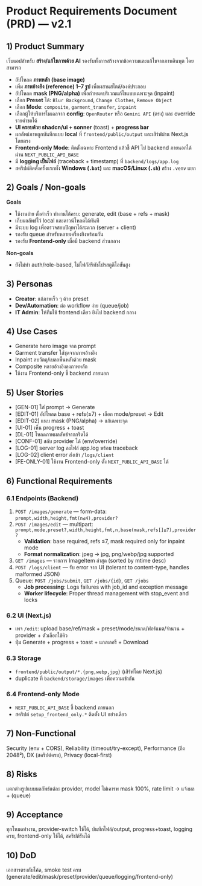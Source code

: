 # Product Requirements Document (PRD) — v2.1

## 1) Product Summary
เว็บแอปสำหรับ **สร้าง/แก้ไขภาพด้วย AI** รองรับทั้งการสร้างจากข้อความและแก้ไขจากภาพอินพุต โดยสามารถ
- อัปโหลด **ภาพหลัก (base image)**
- เพิ่ม **ภาพอ้างอิง (reference) 1–7 รูป** เพื่อผสานสไตล์/องค์ประกอบ
- อัปโหลด **mask (PNG/alpha)** เพื่อกำหนดบริเวณแก้ไขแบบเฉพาะจุด (inpaint)
- เลือก **Preset** ได้: `Blur Background`, `Change Clothes`, `Remove Object`
- เลือก **Mode**: `composite`, `garment_transfer`, `inpaint`
- เลือกผู้ให้บริการโมเดลจาก **config**: `OpenRouter` หรือ `Gemini API` (ตรง) และ override รายคำขอได้
- **UI ครอบด้วย shadcn/ui + sonner** (toast) + **progress bar**
- ผลลัพธ์ภาพถูกบันทึกแบบ **local** ที่ `frontend/public/output` และเสิร์ฟผ่าน Next.js โดยตรง
- **Frontend-only Mode**: ติดตั้งเฉพาะ Frontend แล้วชี้ API ไป backend ภายนอกได้ผ่าน `NEXT_PUBLIC_API_BASE`
- มี **logging เป็นไฟล์** (traceback + timestamp) ที่ `backend/logs/app.log`
- สคริปต์ติดตั้งครั้งแรกทั้ง **Windows (`.bat`)** และ **macOS/Linux (`.sh`)** สร้าง `.venv` แยก

## 2) Goals / Non-goals
**Goals**
- ใช้งานง่าย ตั้งค่าเร็ว ทำงานได้ครบ: generate, edit (base + refs + mask)
- เก็บผลลัพธ์ไว้ local และดาวน์โหลดได้ทันที
- มีระบบ log เพื่อตรวจสอบปัญหาได้สะดวก (server + client)
- รองรับ queue สำหรับหลายเครื่องยิงพร้อมกัน
- รองรับ **Frontend-only** เมื่อมี backend ส่วนกลาง

**Non-goals**
- ยังไม่ทำ auth/role-based, ไม่โฟกัสรีทัชโปรสตูดิโอขั้นสูง

## 3) Personas
- **Creator**: แก้ภาพเร็ว ๆ ด้วย preset
- **Dev/Automation**: ต่อ workflow ง่าย (queue/job)
- **IT Admin**: ให้ทีมใช้ frontend เดียว ยิงไป backend กลาง

## 4) Use Cases
- Generate hero image จาก prompt
- Garment transfer ใส่ชุดจากภาพอ้างอิง
- Inpaint ลบวัตถุ/เบลอพื้นหลังด้วย mask
- Composite หลายอ้างอิงลงภาพหลัก
- ใช้งาน Frontend-only ชี้ backend ภายนอก

## 5) User Stories
- [GEN-01] ใส่ prompt → Generate
- [EDIT-01] อัปโหลด base + refs(≤7) + เลือก mode/preset → Edit
- [EDIT-02] แนบ mask (PNG/alpha) → แก้เฉพาะจุด
- [UI-01] เห็น progress + toast
- [DL-01] โหลดภาพผลลัพธ์จากกริดได้
- [CONF-01] สลับ provider ได้ (env/override)
- [LOG-01] server log ลงไฟล์ app.log พร้อม traceback
- [LOG-02] client error ส่งเข้า `/logs/client`
- [FE-ONLY-01] ใช้งาน Frontend-only ตั้ง `NEXT_PUBLIC_API_BASE` ได้

## 6) Functional Requirements
### 6.1 Endpoints (Backend)
1) `POST /images/generate` — form-data: `prompt,width,height,fmt(n≤4),provider?`
2) `POST /images/edit` — multipart: `prompt,mode,preset?,width,height,fmt,n,base(mask,refs[]≤7),provider?`
   - **Validation**: base required, refs ≤7, mask required only for inpaint mode
   - **Format normalization**: jpeg → jpg, png/webp/jpg supported
3) `GET /images` — รายการ ImageItem ล่าสุด (sorted by mtime desc)
4) `POST /logs/client` — รับ error จาก UI (tolerant to content-type, handles malformed JSON)
5) Queue: `POST /jobs/submit`, `GET /jobs/{id}`, `GET /jobs`
   - **Job processing**: Logs failures with job_id and exception message
   - **Worker lifecycle**: Proper thread management with stop_event and locks

### 6.2 UI (Next.js)
- เพจ `/edit`: upload base/ref/mask + preset/mode/ขนาด/ฟอร์แมต/จำนวน + provider + ตัวเลือกใช้คิว
- ปุ่ม Generate + progress + toast + แกลเลอรี + Download

### 6.3 Storage
- `frontend/public/output/*.{png,webp,jpg}` (เสิร์ฟโดย Next.js)
- duplicate ที่ `backend/storage/images` เพื่อความเข้ากัน

### 6.4 Frontend-only Mode
- `NEXT_PUBLIC_API_BASE` ชี้ backend ภายนอก
- สคริปต์ `setup_frontend_only.*` ติดตั้ง UI อย่างเดียว

## 7) Non-Functional
Security (env + CORS), Reliability (timeout/try-except), Performance (ถึง 2048²), DX (สคริปต์ครบ), Privacy (local-first)

## 8) Risks
แตกต่างรูปแบบผลลัพธ์แต่ละ provider, model ไม่เคารพ mask 100%, rate limit → แจ้งผล + (queue)

## 9) Acceptance
ทุกโหมดทำงาน, provider-switch ใช้ได้, บันทึกไฟล์/output, progress+toast, logging ครบ, frontend-only ใช้ได้, สคริปต์รันได้

## 10) DoD
เอกสารตรงกับโค้ด, smoke test ครบ (generate/edit/mask/preset/provider/queue/logging/frontend-only)
